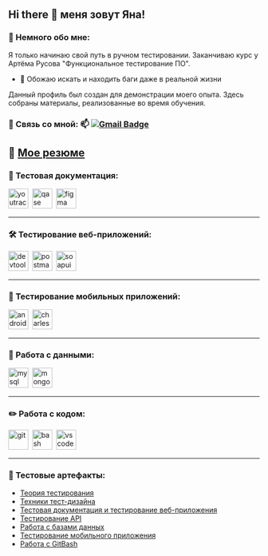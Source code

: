 ## Hi there 👋 меня зовут Яна!

<!--
**Yaniklkiss/yaniklkiss** is a ✨ _special_ ✨ repository because its `README.md` (this file) appears on your GitHub profile.

-->
### 🙋 Немного обо мне:

Я только начинаю свой путь в ручном тестировании. Заканчиваю курс у Артёма Русова "Функциональное тестирование ПО".

- 👾 Обожаю искать и находить баги даже в реальной жизни


Данный профиль был создан для демонстрации моего опыта. Здесь собраны материалы, реализованные во время обучения.




### 🤝 Связь со мной: 📫 [![Gmail Badge](https://img.shields.io/badge/-Gmail-red?style=flat&logo=Gmail&logoColor=white)](mailto:ya.leshakova@gmail.com)
   
📄 [Мое резюме](https://github.com/Yaniklkiss/CV/blob/main/%D0%B4%D0%B5%D0%BC%D0%B8%D0%B4%D0%B5%D0%BD%D0%BA%D0%BE_%D1%82%D0%B5%D1%81%D1%82%D0%B8%D1%80%D0%BE%D0%B2%D1%89%D0%B8%D0%BA_%D0%BF%D0%BE_.pdf)
--- 
### 📁 Тестовая документация:

<div>
  <img src="https://upload.wikimedia.org/wikipedia/commons/thumb/8/8d/YouTrack_Icon.svg/1024px-YouTrack_Icon.svg.png?20200803082248" title="youtrack" alt="youtrack" width="40" height="40"/>&nbsp
   <img src="https://luna1.co/eb0187.png" title="qase" alt="qase" width="40" height="40"/>&nbsp
  <img src="https://cdn.jsdelivr.net/gh/devicons/devicon/icons/figma/figma-original.svg" title="figma" alt="figma" width="40" height="40"/>&nbsp
</div>

---

### 🛠 Тестирование веб-приложений:

<div>
  <img src="https://d33wubrfki0l68.cloudfront.net/38b5c953a4667366685d55db55d057c86db1fc54/a0fdc/static/acae6b24d940347661ca901ea07f47c1/chrome-dev-logo-icon.png" title="devtools" alt="devtools" width="40" height="40"/>&nbsp
  <img src="https://seeklogo.com/images/P/postman-logo-0087CA0D15-seeklogo.com.png" title="postman" alt="postman" width="40" height="40"/>&nbsp
  <img src="https://soapui.ru/img/soapui-logo.png" title="soapui" alt="soapui" width="40" height="40"/>&nbsp
</div>

---

### 📱 Тестирование мобильных приложений:

<div>
  <img src="https://cdn.jsdelivr.net/gh/devicons/devicon/icons/androidstudio/androidstudio-original.svg" title="android-studio" alt="android-studio" width="40" height="40"/>&nbsp
  <img src="https://cdn.icon-icons.com/icons2/3053/PNG/512/charles_proxy_macos_bigsur_icon_190302.png" title="charles-proxy" alt="charles-proxy" width="40" height="40"/>&nbsp
  </div>

---

### 💾 Работа с данными:

<div>
  <img src="https://cdn.jsdelivr.net/gh/devicons/devicon/icons/mysql/mysql-original.svg" title="mysql" alt="mysql" width="40" height="40"/>&nbsp
  <img src="https://cdn.jsdelivr.net/gh/devicons/devicon/icons/mongodb/mongodb-original.svg" title="mongodb" alt="mongodb" width="40" height="40"/>&nbsp
</div>

---

### ✏️ Работа с кодом:

<div>
  <img src="https://cdn.jsdelivr.net/gh/devicons/devicon/icons/git/git-original.svg" title="git" alt="git" width="40" height="40"/>&nbsp
  <img src="https://upload.wikimedia.org/wikipedia/commons/thumb/4/4b/Bash_Logo_Colored.svg/1024px-Bash_Logo_Colored.svg.png?20180723054350" title="bash" alt="bash" width="40" height="40"/>&nbsp
  <img src="https://cdn.jsdelivr.net/gh/devicons/devicon/icons/vscode/vscode-original.svg" title="vscode" alt="vscode" width="40" height="40"/>&nbsp
</div>

---


### 📝 Тестовые артефакты:
- [Теория тестирования](https://github.com/Yaniklkiss/theory)
- [Техники тест-дизайна](https://github.com/Yaniklkiss/design)
- [Тестовая документация и тестирование веб-приложения](https://github.com/Yaniklkiss/docs)
- [Тестирование API](https://github.com/Yaniklkiss/api)
- [Работа с базами данных](https://github.com/Yaniklkiss/database)
- [Тестирование мобильного приложения](https://github.com/Yaniklkiss/-mobile)
- [Работа с GitBash](https://github.com/Yaniklkiss/-git_bash)
